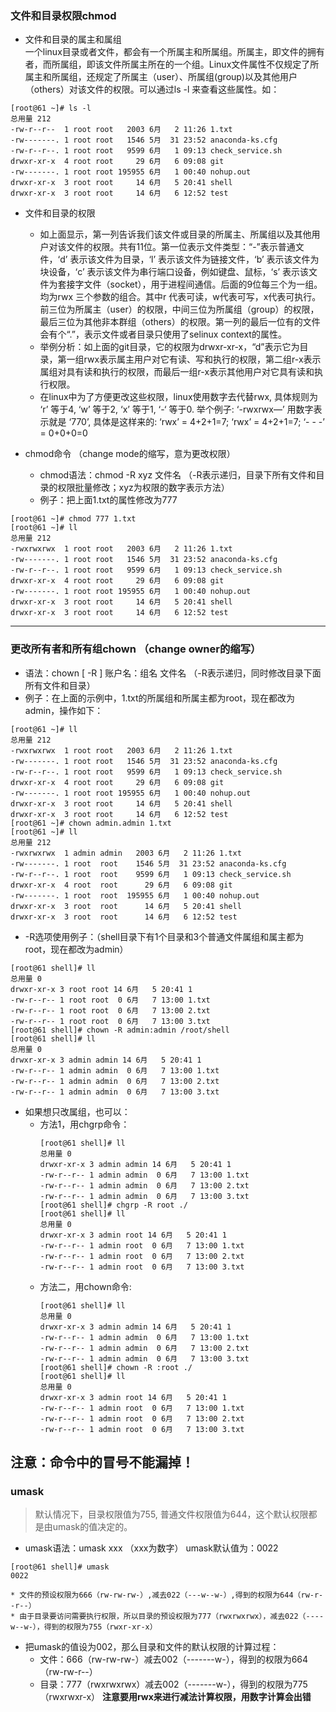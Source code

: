 ### 文件和目录权限chmod  
* 文件和目录的属主和属组  
一个linux目录或者文件，都会有一个所属主和所属组。所属主，即文件的拥有者，而所属组，即该文件所属主所在的一个组。Linux文件属性不仅规定了所属主和所属组，还规定了所属主（user）、所属组(group)以及其他用户（others）对该文件的权限。可以通过ls -l 来查看这些属性。如：  
```
[root@61 ~]# ls -l
总用量 212
-rw-r--r--  1 root root   2003 6月   2 11:26 1.txt
-rw-------. 1 root root   1546 5月  31 23:52 anaconda-ks.cfg
-rw-r--r--. 1 root root   9599 6月   1 09:13 check_service.sh
drwxr-xr-x  4 root root     29 6月   6 09:08 git
-rw-------. 1 root root 195955 6月   1 00:40 nohup.out
drwxr-xr-x  3 root root     14 6月   5 20:41 shell
drwxr-xr-x  3 root root     14 6月   6 12:52 test
```  
* 文件和目录的权限  
	* 如上面显示，第一列告诉我们该文件或目录的所属主、所属组以及其他用户对该文件的权限。共有11位。第一位表示文件类型：“-”表示普通文件，‘d’ 表示该文件为目录，‘l’ 表示该文件为链接文件，‘b’ 表示该文件为块设备，‘c’ 表示该文件为串行端口设备，例如键盘、鼠标，‘s’ 表示该文件为套接字文件（socket），用于进程间通信。后面的9位每三个为一组。均为rwx 三个参数的组合。其中r 代表可读，w代表可写，x代表可执行。前三位为所属主（user）的权限，中间三位为所属组（group）的权限，最后三位为其他非本群组（others）的权限。第一列的最后一位有的文件会有个“.”，表示文件或者目录只使用了selinux context的属性。  
	* 举例分析：如上面的git目录，它的权限为drwxr-xr-x，“d”表示它为目录，第一组rwx表示属主用户对它有读、写和执行的权限，第二组r-x表示属组对具有读和执行的权限，而最后一组r-x表示其他用户对它具有读和执行权限。
	* 在linux中为了方便更改这些权限，linux使用数字去代替rwx, 具体规则为 ‘r’ 等于4, ‘w’ 等于2, ‘x’ 等于1, ‘-‘ 等于0. 举个例子: ‘-rwxrwx—’ 用数字表示就是 ‘770’, 具体是这样来的: ‘rwx’ = 4+2+1=7; ‘rwx’ = 4+2+1=7; ‘- - -’ = 0+0+0=0  

* chmod命令 （change mode的缩写，意为更改权限） 

	* chmod语法：chmod -R xyz 文件名    （-R表示递归，目录下所有文件和目录的权限批量修改；xyz为权限的数字表示方法）  
	* 例子：把上面1.txt的属性修改为777  
```
[root@61 ~]# chmod 777 1.txt
[root@61 ~]# ll
总用量 212
-rwxrwxrwx  1 root root   2003 6月   2 11:26 1.txt
-rw-------. 1 root root   1546 5月  31 23:52 anaconda-ks.cfg
-rw-r--r--. 1 root root   9599 6月   1 09:13 check_service.sh
drwxr-xr-x  4 root root     29 6月   6 09:08 git
-rw-------. 1 root root 195955 6月   1 00:40 nohup.out
drwxr-xr-x  3 root root     14 6月   5 20:41 shell
drwxr-xr-x  3 root root     14 6月   6 12:52 test  
```  
----------------------------------------------------------------------
### 更改所有者和所有组chown （change owner的缩写）
* 语法：chown [ -R ] 账户名：组名 文件名 （-R表示递归，同时修改目录下面所有文件和目录）  
* 例子：在上面的示例中，1.txt的所属组和所属主都为root，现在都改为admin，操作如下：    
```  
[root@61 ~]# ll
总用量 212
-rwxrwxrwx  1 root root   2003 6月   2 11:26 1.txt
-rw-------. 1 root root   1546 5月  31 23:52 anaconda-ks.cfg
-rw-r--r--. 1 root root   9599 6月   1 09:13 check_service.sh
drwxr-xr-x  4 root root     29 6月   6 09:08 git
-rw-------. 1 root root 195955 6月   1 00:40 nohup.out
drwxr-xr-x  3 root root     14 6月   5 20:41 shell
drwxr-xr-x  3 root root     14 6月   6 12:52 test
[root@61 ~]# chown admin.admin 1.txt
[root@61 ~]# ll
总用量 212
-rwxrwxrwx  1 admin admin   2003 6月   2 11:26 1.txt
-rw-------. 1 root  root    1546 5月  31 23:52 anaconda-ks.cfg
-rw-r--r--. 1 root  root    9599 6月   1 09:13 check_service.sh
drwxr-xr-x  4 root  root      29 6月   6 09:08 git
-rw-------. 1 root  root  195955 6月   1 00:40 nohup.out
drwxr-xr-x  3 root  root      14 6月   5 20:41 shell
drwxr-xr-x  3 root  root      14 6月   6 12:52 test  
```  

* -R选项使用例子：（shell目录下有1个目录和3个普通文件属组和属主都为root，现在都改为admin）  
```
[root@61 shell]# ll
总用量 0
drwxr-xr-x 3 root root 14 6月   5 20:41 1
-rw-r--r-- 1 root root  0 6月   7 13:00 1.txt
-rw-r--r-- 1 root root  0 6月   7 13:00 2.txt
-rw-r--r-- 1 root root  0 6月   7 13:00 3.txt
[root@61 shell]# chown -R admin:admin /root/shell
[root@61 shell]# ll
总用量 0
drwxr-xr-x 3 admin admin 14 6月   5 20:41 1
-rw-r--r-- 1 admin admin  0 6月   7 13:00 1.txt
-rw-r--r-- 1 admin admin  0 6月   7 13:00 2.txt
-rw-r--r-- 1 admin admin  0 6月   7 13:00 3.txt
```  
* 如果想只改属组，也可以：  
	* 方法1，用chgrp命令：  
		```
		[root@61 shell]# ll
		总用量 0
		drwxr-xr-x 3 admin admin 14 6月   5 20:41 1
		-rw-r--r-- 1 admin admin  0 6月   7 13:00 1.txt
		-rw-r--r-- 1 admin admin  0 6月   7 13:00 2.txt
		-rw-r--r-- 1 admin admin  0 6月   7 13:00 3.txt
		[root@61 shell]# chgrp -R root ./
		[root@61 shell]# ll
		总用量 0
		drwxr-xr-x 3 admin root 14 6月   5 20:41 1
		-rw-r--r-- 1 admin root  0 6月   7 13:00 1.txt
		-rw-r--r-- 1 admin root  0 6月   7 13:00 2.txt
		-rw-r--r-- 1 admin root  0 6月   7 13:00 3.txt
		```
	* 方法二，用chown命令:      
		```
		[root@61 shell]# ll
		总用量 0
		drwxr-xr-x 3 admin admin 14 6月   5 20:41 1
		-rw-r--r-- 1 admin admin  0 6月   7 13:00 1.txt
		-rw-r--r-- 1 admin admin  0 6月   7 13:00 2.txt
		-rw-r--r-- 1 admin admin  0 6月   7 13:00 3.txt
		[root@61 shell]# chown -R :root ./
		[root@61 shell]# ll
		总用量 0
		drwxr-xr-x 3 admin root 14 6月   5 20:41 1
		-rw-r--r-- 1 admin root  0 6月   7 13:00 1.txt
		-rw-r--r-- 1 admin root  0 6月   7 13:00 2.txt
		-rw-r--r-- 1 admin root  0 6月   7 13:00 3.txt
		```  
**注意：命令中的冒号不能漏掉！**  
----------------------------------------------------------------------------
### umask
> 默认情况下，目录权限值为755, 普通文件权限值为644，这个默认权限都是由umask的值决定的。  

* umask语法：umask xxx  （xxx为数字）
umask默认值为：0022
```
[root@61 shell]# umask
0022
```
	* 文件的预设权限为666（rw-rw-rw-）,减去022（---w--w-）,得到的权限为644（rw-r--r--）
	* 由于目录要访问需要执行权限，所以目录的预设权限为777（rwxrwxrwx），减去022（----w--w-），得到的权限为755（rwxr-xr-x）
* 把umask的值设为002，那么目录和文件的默认权限的计算过程：
	* 文件：666（rw-rw-rw-）减去002（-------w-），得到的权限为664（rw-rw-r--）
	* 目录：777（rwxrwxrwx）减去002（-------w-），得到的权限为775（rwxrwxr-x）
**注意要用rwx来进行减法计算权限，用数字计算会出错**

 



